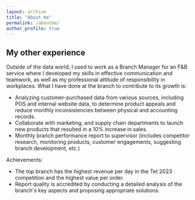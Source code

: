 ```yaml
---
layout: archive
title: "About me"
permalink: /aboutme/
author_profile: true
---
```


## My other experience

Outside of the data world, I used to work as a Branch Manager for an F&B service where I developed my skills in effective communication and teamwork, as well as my professional attitude of responsibility in workplaces.
What I have done at the branch to contribute to its growth is:
- Analyzing customer-purchased data from various sources, including POS and internal website data, to
determine product appeals and reduce monthly inconsistencies between physical and accounting records.
- Collaborate with marketing, and supply chain departments to launch new products that resulted in a 10%
increase in sales.
- Monthly branch performance report to supervisor (includes competitor research, monitoring products,
customer engagements, suggesting branch development, etc.)

Achievements:
- The top branch has the highest revenue per day in the Tet 2023 competition and the highest value per order.
- Report quality is accredited by conducting a detailed analysis of the branch's key aspects and proposing
appropriate solutions.

